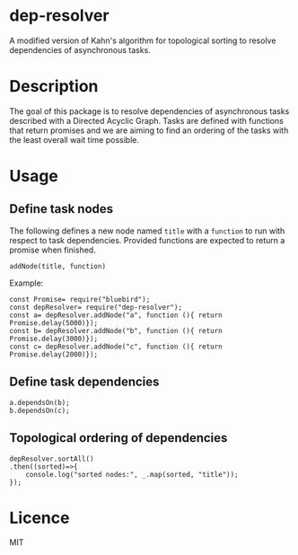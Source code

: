 # dep-resolver
A modified version of Kahn's algorithm for topological sorting to resolve dependencies of asynchronous tasks. 

# Description
The goal of this package is to resolve dependencies of asynchronous tasks described with a Directed Acyclic Graph. Tasks are defined with functions that return promises and we are aiming to find an ordering of the tasks with the least overall wait time possible.

# Usage 

## Define task nodes
The following defines a new node named `title` with a `function` to run with respect to task dependencies.
Provided functions are expected to return a promise when finished.

    addNode(title, function)

Example:

    const Promise= require("bluebird");
    const depResolver= require("dep-resolver");
    const a= depResolver.addNode("a", function (){ return Promise.delay(5000)});
    const b= depResolver.addNode("b", function (){ return Promise.delay(3000)});
    const c= depResolver.addNode("c", function (){ return Promise.delay(2000)});

## Define task dependencies
    a.dependsOn(b);
    b.dependsOn(c);

## Topological ordering of dependencies
    depResolver.sortAll()
    .then((sorted)=>{
        console.log("sorted nodes:", _.map(sorted, "title"));
    });


# Licence
MIT